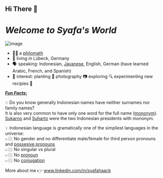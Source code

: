 ## Hi There 👋
# **_Welcome to Syafa's World_**

![image](https://github.com/syafahaack/SyafaHaack/assets/170949508/67d4619f-0e90-4cbc-acbe-a45486c13bfb)

- 👩🏻 a [philomath](https://en.wikipedia.org/wiki/Philomath)
- 🏡 living in Lübeck, Germany
- 🗣️ speaking: Indonesian, [Javanese](https://en.wikipedia.org/wiki/Javanese_language), English, German (have learned Arabic, French, and Spanish)
- 💙 interest: planting 🌱 photography 📷 exploring 🔍 experimenting new recipies 🥗

<ins>***Fun Facts:***

💡 Do you know generally Indonesian names have neither surnames nor family names?       
  It is also very common to have only one word for the full name ([mononym](https://en.wikipedia.org/wiki/Mononym)). [Sukarno](https://en.wikipedia.org/wiki/Sukarno) and [Suharto](https://en.wikipedia.org/wiki/Suharto) were the two Indonesian presidents with mononym.

💡 Indonesian language is gramatically one of the simpliest languages in the universe:    
        👉🏼 No gender and no differentiate male/female for third person pronouns and [possesive pronouns](https://en.wikipedia.org/wiki/Possessive)  
      👉🏼 No singular vs plural    
      👉🏼 No [pronoun](https://en.wikipedia.org/wiki/Pronoun)  
      👉🏼 No [conjugation](https://en.wikipedia.org/wiki/Grammatical_conjugation)

More about me 👉 www.linkedin.com/in/syafahaack


<!--
**syafahaack/SyafaHaack** is a ✨ _special_ ✨ repository because its `README.md` (this file) appears on your GitHub profile.

Here are some ideas to get you started:

- 🔭 I’m living in Lübeck
- 🌱 I’m currently learning web development

- 😄 Pronouns: ...
- ⚡ Fun fact: ...
-->
